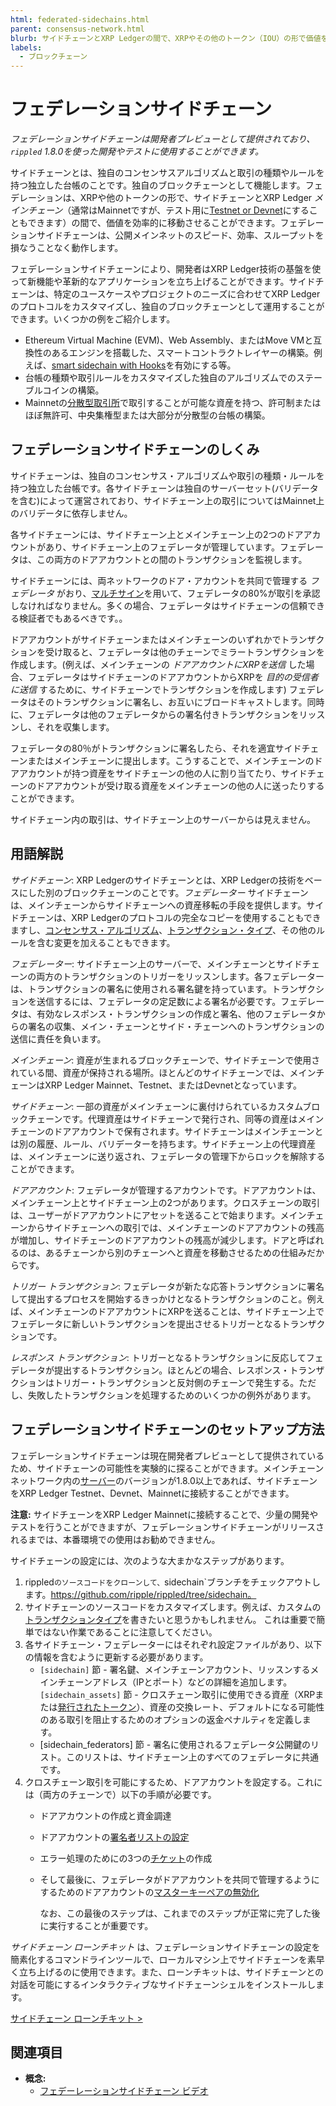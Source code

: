 ```yaml
---
html: federated-sidechains.html
parent: consensus-network.html
blurb: サイドチェーンとXRP Ledgerの間で、XRPやその他のトークン（IOU）の形で価値を効率的に移動させることができる、フェデレーションサイドチェーンについてご紹介します。
labels:
  - ブロックチェーン
---
```

# フェデレーションサイドチェーン

_フェデレーションサイドチェーンは開発者プレビューとして提供されており、`rippled` 1.8.0を使った開発やテストに使用することができます。_

サイドチェーンとは、独自のコンセンサスアルゴリズムと取引の種類やルールを持つ独立した台帳のことです。独自のブロックチェーンとして機能します。フェデレーションは、XRPや他のトークンの形で、サイドチェーンとXRP Ledger _メインチェーン_（通常はMainnetですが、テスト用に[Testnet or Devnet](parallel-networks.html)にすることもできます）の間で、価値を効率的に移動させることができます。フェデレーションサイドチェーンは、公開メインネットのスピード、効率、スループットを損なうことなく動作します。

フェデレーションサイドチェーンにより、開発者はXRP Ledger技術の基盤を使って新機能や革新的なアプリケーションを立ち上げることができます。サイドチェーンは、特定のユースケースやプロジェクトのニーズに合わせてXRP Ledgerのプロトコルをカスタマイズし、独自のブロックチェーンとして運用することができます。いくつかの例をご紹介します。

* Ethereum Virtual Machine (EVM)、Web Assembly、またはMove VMと互換性のあるエンジンを搭載した、スマートコントラクトレイヤーの構築。例えば、[smart sidechain with Hooks](https://hooks-testnet.xrpl-labs.com/)を有効にする等。
* 台帳の種類や取引ルールをカスタマイズした独自のアルゴリズムでのステーブルコインの構築。
* Mainnetの[分散型取引所](decentralized-exchange.html)で取引することが可能な資産を持つ、許可制またはほぼ無許可、中央集権型または大部分が分散型の台帳の構築。

## フェデレーションサイドチェーンのしくみ

サイドチェーンは、独自のコンセンサス・アルゴリズムや取引の種類・ルールを持つ独立した台帳です。各サイドチェーンは独自のサーバーセット(バリデータを含む)によって運営されており、サイドチェーン上の取引についてはMainnet上のバリデータに依存しません。

各サイドチェーンには、サイドチェーン上とメインチェーン上の2つのドアアカウントがあり、サイドチェーン上のフェデレータが管理しています。フェデレータは、この両方のドアアカウントとの間のトランザクションを監視します。

サイドチェーンには、両ネットワークのドア・アカウントを共同で管理する _フェデレータ_ がおり、[マルチサイン](multi-signing.html)を用いて、フェデレータの80%が取引を承認しなければなりません。多くの場合、フェデレータはサイドチェーンの信頼できる検証者でもあるべきです。。

ドアアカウントがサイドチェーンまたはメインチェーンのいずれかでトランザクションを受け取ると、フェデレータは他のチェーンでミラートランザクションを作成します。(例えば、メインチェーンの _ドアアカウントにXRPを送信_ した場合、フェデレータはサイドチェーンのドアアカウントからXRPを _目的の受信者に送信_ するために、サイドチェーンでトランザクションを作成します) フェデレータはそのトランザクションに署名し、お互いにブロードキャストします。同時に、フェデレータは他のフェデレータからの署名付きトランザクションをリッスンし、それを収集します。

フェデレータの80％がトランザクションに署名したら、それを適宜サイドチェーンまたはメインチェーンに提出します。こうすることで、メインチェーンのドアアカウントが持つ資産をサイドチェーンの他の人に割り当てたり、サイドチェーンのドアアカウントが受け取る資産をメインチェーンの他の人に送ったりすることができます。

サイドチェーン内の取引は、サイドチェーン上のサーバーからは見えません。


## 用語解説

_サイドチェーン_: XRP Ledgerのサイドチェーンとは、XRP Ledgerの技術をベースにした別のブロックチェーンのことです。_フェデレーター_ サイドチェーンは、メインチェーンからサイドチェーンへの資産移転の手段を提供します。サイドチェーンは、XRP Ledgerのプロトコルの完全なコピーを使用することもできますし、[コンセンサス・アルゴリズム](consensus.html)、[トランザクション・タイプ](transaction-types.html)、その他のルールを含む変更を加えることもできます。
 
_フェデレーター_: サイドチェーン上のサーバーで、メインチェーンとサイドチェーンの両方のトランザクションのトリガーをリッスンします。各フェデレーターは、トランザクションの署名に使用される署名鍵を持っています。トランザクションを送信するには、フェデレータの定足数による署名が必要です。フェデレータは、有効なレスポンス・トランザクションの作成と署名、他のフェデレータからの署名の収集、メイン・チェーンとサイド・チェーンへのトランザクションの送信に責任を負います。

_メインチェーン_: 資産が生まれるブロックチェーンで、サイドチェーンで使用されている間、資産が保持される場所。ほとんどのサイドチェーンでは、メインチェーンはXRP Ledger Mainnet、Testnet、またはDevnetとなっています。

_サイドチェーン_: 一部の資産がメインチェーンに裏付けられているカスタムブロックチェーンです。代理資産はサイドチェーンで発行され、同等の資産はメインチェーンのドアアカウントで保有されます。サイドチェーンはメインチェーンとは別の履歴、ルール、バリデーターを持ちます。サイドチェーン上の代理資産は、メインチェーンに送り返され、フェデレータの管理下からロックを解除することができます。

_ドアアカウント_: フェデレータが管理するアカウントです。ドアアカウントは、メインチェーン上とサイドチェーン上の2つがあります。クロスチェーンの取引は、ユーザーがドアアカウントにアセットを送ることで始まります。メインチェーンからサイドチェーンへの取引では、メインチェーンのドアアカウントの残高が増加し、サイドチェーンのドアアカウントの残高が減少します。ドアと呼ばれるのは、あるチェーンから別のチェーンへと資産を移動させるための仕組みだからです。

_トリガー トランザクション_: フェデレータが新たな応答トランザクションに署名して提出するプロセスを開始するきっかけとなるトランザクションのこと。例えば、メインチェーンのドアアカウントにXRPを送ることは、サイドチェーン上でフェデレータに新しいトランザクションを提出させるトリガーとなるトランザクションです。

_レスポンス トランザクション_: トリガーとなるトランザクションに反応してフェデレータが提出するトランザクション。ほとんどの場合、レスポンス・トランザクションはトリガー・トランザクションと反対側のチェーンで発生する。ただし、失敗したトランザクションを処理するためのいくつかの例外があります。


## フェデレーションサイドチェーンのセットアップ方法

フェデレーションサイドチェーンは現在開発者プレビューとして提供されているため、サイドチェーンの可能性を実験的に探ることができます。メインチェーンネットワーク内の[サーバー](xrpl-servers.html)のバージョンが1.8.0以上であれば、サイドチェーンをXRP Ledger Testnet、Devnet、Mainnetに接続することができます。

**注意:** サイドチェーンをXRP Ledger Mainnetに接続することで、少量の開発やテストを行うことができますが、フェデレーションサイドチェーンがリリースされるまでは、本番環境での使用はお勧めできません。

サイドチェーンの設定には、次のような大まかなステップがあります。

1. rippled`のソースコードをクローンして、`sidechain`ブランチをチェックアウトします。https://github.com/ripple/rippled/tree/sidechain。
2. サイドチェーンのソースコードをカスタマイズします。例えば、カスタムの[トランザクションタイプ](transaction-types.html)を書きたいと思うかもしれません。 これは重要で簡単ではない作業であることに注意してください。
3. 各サイドチェーン・フェデレーターにはそれぞれ設定ファイルがあり、以下の情報を含むように更新する必要があります。
    - `[sidechain]` 節 - 署名鍵、メインチェーンアカウント、リッスンするメインチェーンアドレス（IPとポート）などの詳細を追加します。
    `[sidechain_assets]` 節 - クロスチェーン取引に使用できる資産（XRPまたは[発行されたトークン](issued-currencies.html)）、資産の交換レート、デフォルトになる可能性のある取引を阻止するためのオプションの返金ペナルティを定義します。
    - [sidechain_federators] 節 - 署名に使用されるフェデレータ公開鍵のリスト。このリストは、サイドチェーン上のすべてのフェデレータに共通です。
4. クロスチェーン取引を可能にするため、ドアアカウントを設定する。これには（両方のチェーンで）以下の手順が必要です。
    - ドアアカウントの作成と資金調達
    - ドアアカウントの[署名者リストの設定](set-up-multi-signing.html)
    - エラー処理のためにの3つの[チケット](tickets.html)の作成
    - そして最後に、フェデレータがドアアカウントを共同で管理するようにするためのドアアカウントの[マスターキーペアの無効化](disable-master-key-pair.html)

        なお、この最後のステップは、これまでのステップが正常に完了した後に実行することが重要です。


_サイドチェーン ローンチキット_ は、フェデレーションサイドチェーンの設定を簡素化するコマンドラインツールで、ローカルマシン上でサイドチェーンを素早く立ち上げるのに使用できます。また、ローンチキットは、サイドチェーンとの対話を可能にするインタラクティブなサイドチェーンシェルをインストールします。

[サイドチェーン ローンチキット >](https://github.com/xpring-eng/sidechain-launch-kit/blob/main/README.md)


## 関連項目

- **概念:**
    - [フェデーレーションサイドチェーン ビデオ](https://www.youtube.com/embed/NhH4LM8NxgY)






